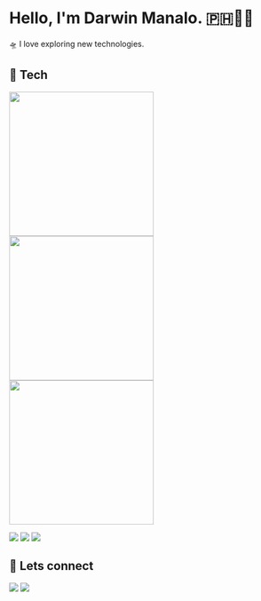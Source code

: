 # Hello, I'm Darwin Manalo. 🇵🇭👋🏼
🛸 I love exploring new technologies.

## 🔧 Tech
<img src="https://leftoversalad.com/c/015_programmingpeople/PP4.png" width="260"> <img src="https://leftoversalad.com/c/015_programmingpeople/elixir.png" width="260"> <img src="https://leftoversalad.com/c/015_programmingpeople/PP9.png" width="260">


<img src="https://img.shields.io/badge/OS-linux-orange?logo=linux"> <img src="https://img.shields.io/badge/Editor-VS%20Code-blue?logo=visual-studio-code"> <img src="https://img.shields.io/badge/Shell-Bash-green?logo=gnu-bash">

## 💬 Lets connect 
<img src="https://img.shields.io/github/followers/darwinphi?style=social"> <img src="https://img.shields.io/twitter/follow/darwinmanalophi?style=social">

<!-- 
**darwinphi/darwinphi** is a ✨ _special_ ✨ repository because its `README.md` (this file) appears on your GitHub profile.

Here are some ideas to get you started:

- 🔭 I’m currently working on ...
- 🌱 I’m currently learning ...
- 👯 I’m looking to collaborate on ...
- 🤔 I’m looking for help with ...
- 💬 Ask me about ...
- 📫 How to reach me: ...
- ⚡ Fun fact: ... -->
